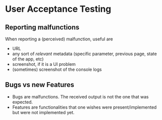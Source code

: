 # User Acceptance Testing

## Reporting malfunctions

When reporting a (perceived) malfunction, useful are
- URL
- any sort of *relevant* metadata (specific parameter, previous page, state of the app, etc)
- screenshot, if it is a UI problem
- (sometimes) screenshot of the console logs


## Bugs vs new Features

* Bugs are malfunctions. The received output is not the one that was expected.
* Features are functionalities that one wishes were present/implemented but were not implemented yet.
